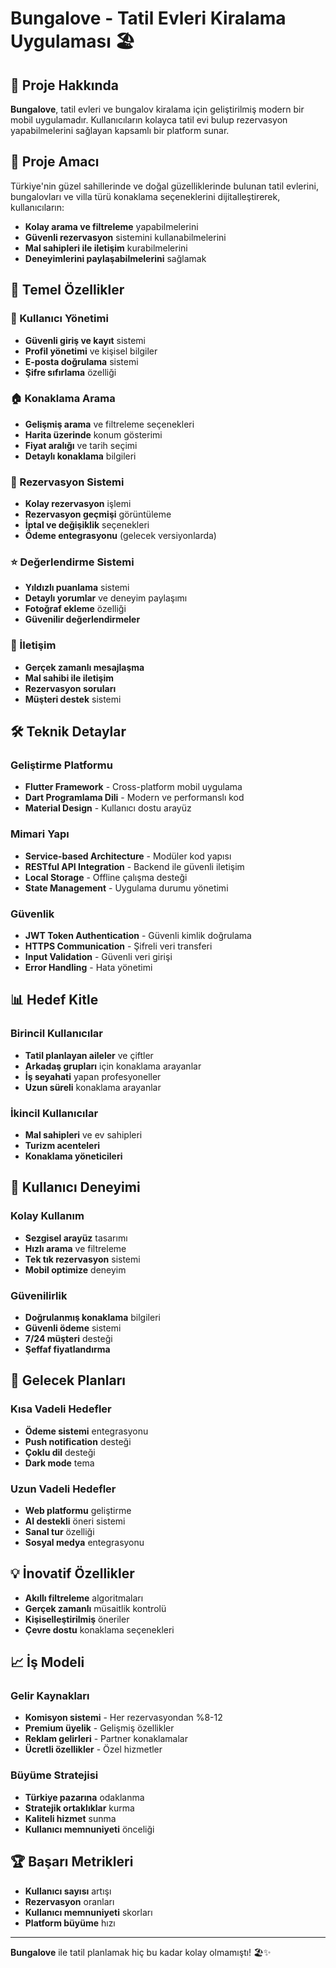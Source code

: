 # Bungalove - Tatil Evleri Kiralama Uygulaması 🏖️

## 📱 Proje Hakkında

**Bungalove**, tatil evleri ve bungalov kiralama için geliştirilmiş modern bir mobil uygulamadır. Kullanıcıların kolayca tatil evi bulup rezervasyon yapabilmelerini sağlayan kapsamlı bir platform sunar.

## 🎯 Proje Amacı

Türkiye'nin güzel sahillerinde ve doğal güzelliklerinde bulunan tatil evlerini, bungalovları ve villa türü konaklama seçeneklerini dijitalleştirerek, kullanıcıların:

- **Kolay arama ve filtreleme** yapabilmelerini
- **Güvenli rezervasyon** sistemini kullanabilmelerini  
- **Mal sahipleri ile iletişim** kurabilmelerini
- **Deneyimlerini paylaşabilmelerini** sağlamak

## 🌟 Temel Özellikler

### 🔐 Kullanıcı Yönetimi
- **Güvenli giriş ve kayıt** sistemi
- **Profil yönetimi** ve kişisel bilgiler
- **E-posta doğrulama** sistemi
- **Şifre sıfırlama** özelliği

### 🏠 Konaklama Arama
- **Gelişmiş arama** ve filtreleme seçenekleri
- **Harita üzerinde** konum gösterimi
- **Fiyat aralığı** ve tarih seçimi
- **Detaylı konaklama** bilgileri

### 📅 Rezervasyon Sistemi
- **Kolay rezervasyon** işlemi
- **Rezervasyon geçmişi** görüntüleme
- **İptal ve değişiklik** seçenekleri
- **Ödeme entegrasyonu** (gelecek versiyonlarda)

### ⭐ Değerlendirme Sistemi
- **Yıldızlı puanlama** sistemi
- **Detaylı yorumlar** ve deneyim paylaşımı
- **Fotoğraf ekleme** özelliği
- **Güvenilir değerlendirmeler**

### 💬 İletişim
- **Gerçek zamanlı mesajlaşma**
- **Mal sahibi ile iletişim**
- **Rezervasyon soruları**
- **Müşteri destek** sistemi

## 🛠️ Teknik Detaylar

### **Geliştirme Platformu**
- **Flutter Framework** - Cross-platform mobil uygulama
- **Dart Programlama Dili** - Modern ve performanslı kod
- **Material Design** - Kullanıcı dostu arayüz

### **Mimari Yapı**
- **Service-based Architecture** - Modüler kod yapısı
- **RESTful API Integration** - Backend ile güvenli iletişim
- **Local Storage** - Offline çalışma desteği
- **State Management** - Uygulama durumu yönetimi

### **Güvenlik**
- **JWT Token Authentication** - Güvenli kimlik doğrulama
- **HTTPS Communication** - Şifreli veri transferi
- **Input Validation** - Güvenli veri girişi
- **Error Handling** - Hata yönetimi

## 📊 Hedef Kitle

### **Birincil Kullanıcılar**
- **Tatil planlayan aileler** ve çiftler
- **Arkadaş grupları** için konaklama arayanlar
- **İş seyahati** yapan profesyoneller
- **Uzun süreli** konaklama arayanlar

### **İkincil Kullanıcılar**
- **Mal sahipleri** ve ev sahipleri
- **Turizm acenteleri**
- **Konaklama yöneticileri**

## 🎨 Kullanıcı Deneyimi

### **Kolay Kullanım**
- **Sezgisel arayüz** tasarımı
- **Hızlı arama** ve filtreleme
- **Tek tık rezervasyon** sistemi
- **Mobil optimize** deneyim

### **Güvenilirlik**
- **Doğrulanmış konaklama** bilgileri
- **Güvenli ödeme** sistemi
- **7/24 müşteri** desteği
- **Şeffaf fiyatlandırma**

## 🚀 Gelecek Planları

### **Kısa Vadeli Hedefler**
- **Ödeme sistemi** entegrasyonu
- **Push notification** desteği
- **Çoklu dil** desteği
- **Dark mode** tema

### **Uzun Vadeli Hedefler**
- **Web platformu** geliştirme
- **AI destekli** öneri sistemi
- **Sanal tur** özelliği
- **Sosyal medya** entegrasyonu

## 💡 İnovatif Özellikler

- **Akıllı filtreleme** algoritmaları
- **Gerçek zamanlı** müsaitlik kontrolü
- **Kişiselleştirilmiş** öneriler
- **Çevre dostu** konaklama seçenekleri

## 📈 İş Modeli

### **Gelir Kaynakları**
- **Komisyon sistemi** - Her rezervasyondan %8-12
- **Premium üyelik** - Gelişmiş özellikler
- **Reklam gelirleri** - Partner konaklamalar
- **Ücretli özellikler** - Özel hizmetler

### **Büyüme Stratejisi**
- **Türkiye pazarına** odaklanma
- **Stratejik ortaklıklar** kurma
- **Kaliteli hizmet** sunma
- **Kullanıcı memnuniyeti** önceliği

## 🏆 Başarı Metrikleri

- **Kullanıcı sayısı** artışı
- **Rezervasyon** oranları
- **Kullanıcı memnuniyeti** skorları
- **Platform büyüme** hızı

---

**Bungalove** ile tatil planlamak hiç bu kadar kolay olmamıştı! 🏖️✨